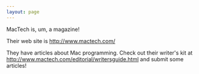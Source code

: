```yaml
---
layout: page
---
```


MacTech is, um, a magazine!

Their web site is http://www.mactech.com/

They have articles about Mac programming.  Check out their writer's kit at http://www.mactech.com/editorial/writersguide.html and submit some articles!
